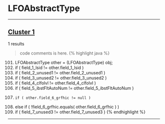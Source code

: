# LFOAbstractType

***

## [Cluster 1](./1)
1 results
> code comments is here.
{% highlight java %}
101. LFOAbstractType other = (LFOAbstractType) obj;
102. if ( field_1_lsid != other.field_1_lsid )
104. if ( field_2_unused1 != other.field_2_unused1 )
106. if ( field_3_unused2 != other.field_3_unused2 )
108. if ( field_4_clfolvl != other.field_4_clfolvl )
110. if ( field_5_ibstFltAutoNum != other.field_5_ibstFltAutoNum )
114.     if ( other.field_6_grfhic != null )
117. else if ( !field_6_grfhic.equals( other.field_6_grfhic ) )
119. if ( field_7_unused3 != other.field_7_unused3 )
{% endhighlight %}

***

